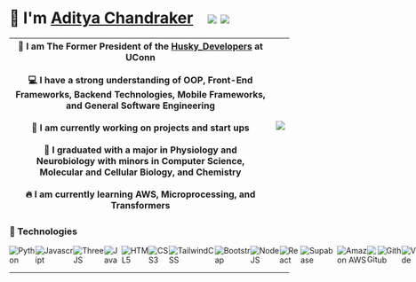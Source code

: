 # 👋 I'm [Aditya Chandraker](https://aditya-chandraker.github.io/) &nbsp;&nbsp; [![](https://img.shields.io/badge/linkedin-%230077B5.svg?&style=for-the-badge&logo=linkedin&logoColor=white)](www.linkedin.com/in/aditya-chandraker-68081822a) [![](https://img.shields.io/badge/Gmail-D14836?style=for-the-badge&logo=gmail&logoColor=white)](mailto:aditya.chandraker@uconn.edu)

| 🔭 I am The Former President of the [Husky_Developers](https://husky-developers.github.io/) at UConn <br><br> 💻 I have a strong understanding of OOP, Front-End Frameworks, Backend Technologies, Mobile Frameworks, and General Software Engineering <br><br> 🌱 I am currently working on projects and start ups <br><br> 🔬 I graduated with a major in Physiology and Neurobiology with minors in Computer Science, Molecular and Cellular Biology, and Chemistry <br><br> 🔥 I am currently learning AWS, Microprocessing, and Transformers | <img style="float: right;" src="https://husky-developers.github.io/assets/images/logos/husky-dev.jpg"> |
|-------------------------------------------------------------------------------------------------------------------------------------------------------------------------------------------------------------------------------------------------------------------------------------------------------------------------------------------------------------------------------------------------------------------------------------------------------------------------------------------------------------------------------------------------------------------------------------------------------------------------------------------------------------------------------------------------------------------------------|--------------------------------------------------------------------------------------------------------|


### 📱 Technologies 
<div style="display:flex">
<img alt="Python" src="https://img.shields.io/badge/Python-FFD43B?style=for-the-badge&logo=python&logoColor=blue">
<img alt="Javascript" src="https://img.shields.io/badge/JavaScript-323330?style=for-the-badge&logo=javascript&logoColor=F7DF1E">
<img alt="ThreeJS" src="https://img.shields.io/badge/Three.js-000000?style=for-the-badge&logo=three.js&logoColor=white">
<img alt="Java" src="https://img.shields.io/badge/Java-ED8B00?style=for-the-badge&logo=java&logoColor=white">
<img alt="HTML5" src="https://img.shields.io/badge/html5%20-%23E34F26.svg?&style=for-the-badge&logo=html5&logoColor=white"/>
<img alt="CSS3" src="https://img.shields.io/badge/css3%20-%231572B6.svg?&style=for-the-badge&logo=css3&logoColor=white"/>
<img alt="TailwindCSS" src="https://img.shields.io/badge/Tailwind_CSS-38B2AC?style=for-the-badge&logo=tailwind-css&logoColor=white">
<img alt="Bootstrap" src="https://img.shields.io/badge/Bootstrap-563D7C?style=for-the-badge&logo=bootstrap&logoColor=white">
<img alt="NodeJS" src="https://img.shields.io/badge/node.js%20-%2343853D.svg?&style=for-the-badge&logo=node.js&logoColor=white"/>
<img alt="React" src="https://img.shields.io/badge/React-20232A?style=for-the-badge&logo=react&logoColor=61DAFB">
<img alt="Supabase" src="https://img.shields.io/badge/Supabase-181818?style=for-the-badge&logo=supabase&logoColor=white">
<img alt="Amazon AWS" src="https://img.shields.io/badge/Amazon_AWS-232F3E?style=for-the-badge&logo=amazon-aws&logoColor=white">
<img alt="Git" src="https://img.shields.io/badge/GIT-E44C30?style=for-the-badge&logo=git&logoColor=white">
<img alt="Github" src="https://img.shields.io/badge/GitHub-100000?style=for-the-badge&logo=github&logoColor=white">
<img alt="VSCode" src="https://img.shields.io/badge/VSCode-0078D4?style=for-the-badge&logo=visual%20studio%20code&logoColor=white">
<img alt="RaspberryPi" src="https://img.shields.io/badge/Raspberry%20Pi-A22846?style=for-the-badge&logo=Raspberry%20Pi&logoColor=white">
<img alt="RaspberryPi" src="https://img.shields.io/badge/docker-%230db7ed.svg?style=for-the-badge&logo=docker&logoColor=white">
</div>

---
